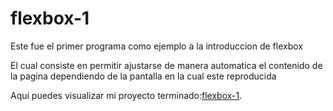# flexbox-1

Este fue el primer programa como ejemplo a la introduccion de flexbox

El cual consiste en permitir ajustarse de manera automatica el contenido 
de la pagina dependiendo de la pantalla en la cual este reproducida

Aquí puedes visualizar mi proyecto terminado:[flexbox-1](https://fabulous-nougat-6efab4.netlify.app/).
